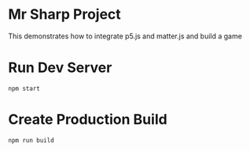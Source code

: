 # Mr Sharp Project
This demonstrates how to integrate p5.js and matter.js and build a game

# Run Dev Server

```
npm start
```

# Create Production Build

```
npm run build
```
